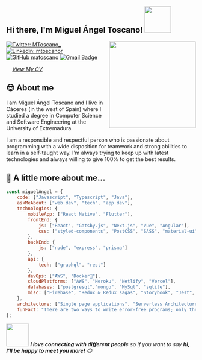 <h2>Hi there, I'm Miguel Ángel Toscano! <img src="https://media.giphy.com/media/Wj7lNjMNDxSmc/giphy.gif" width="70"></h2>
<img align='right' src="https://media.giphy.com/media/o0vwzuFwCGAFO/giphy.gif" width="230">

<!--- <p><em>Full Stack Engineer at <a href="https://www.bigcouch.co/">Big Couch</a><img src="https://media.giphy.com/media/WUlplcMpOCEmTGBtBW/giphy.gif" width="30"> 
</em></p> -->

[![Twitter: MToscano_](https://img.shields.io/twitter/follow/MToscano_?style=social)](https://twitter.com/MToscano_)
[![Linkedin: mtoscanor](https://img.shields.io/badge/-mtoscanor-blue?style=flat&logo=Linkedin&logoColor=white&link=https://www.linkedin.com/in/mtoscanor/)](https://www.linkedin.com/in/mtoscanor/)
[![GitHub matoscano](https://img.shields.io/github/followers/matoscano?label=follow&style=social)](https://github.com/matoscano)
[![Gmail Badge](https://img.shields.io/badge/-matr05viru@gmail.com-c14438?style=flat&logo=Gmail&logoColor=white&link=mailto:matr05viru@gmail.com)](mailto:matr05viru@gmail.com)

&nbsp; &nbsp; *[View My CV](https://drive.google.com/file/d/1KpJt-2BY-ZIAlPFQ9i_ssg-oXXOZj2Xv/view?usp=sharing)*

## :sunglasses: About me
I am Miguel Ángel Toscano and I live in Cáceres (in the west of Spain) where I studied a degree in Computer Science and Software Engineering at the University of Extremadura.

I am a responsible and respectful person who is passionate about programming with a wide disposition for teamwork and strong abilities to learn in a self-taught way. I’m always trying to keep up with latest technologies and always willing to give 100% to get the best results.

## :rocket: A little more about me... 

```javascript
const miguelAngel = {
    code: ["Javascript", "Typescript", "Java"],
    askMeAbout: ["web dev", "tech", "app dev"],
    technologies: {
        mobileApp: ["React Native", "Flutter"],
        frontEnd: {
            js: ["React", "Gatsby.js", "Next.js", "Vue", "Angular"],
            css: ["styled-components", "PostCSS", "SASS", "material-ui", "materialize", "bootstrap"]
        },
        backEnd: {
            js: ["node", "express", "prisma"]
        },
        api: {
            tech: ["graphql", "rest"]
        },
        devOps: ["AWS", "Docker🐳"],
        cloudPlatforms: ["AWS", "Heroku", "Netlify", "Vercel"],
        databases: ["postgresql","mongo", "MySql", "sqlite"],
        misc: ["Firebase", "Redux & Redux sagas", "Storybook", "Jest", "eslint", "prettier"]
    },
    architecture: ["Single page applications", "Serverless Architecture", "Progressive web applications" ],
    funFact: "There are two ways to write error-free programs; only the third one works"
};
```

<img src="https://media.giphy.com/media/LnQjpWaON8nhr21vNW/giphy.gif" width="60"> <em><b>I love connecting with different people</b> so if you want to say <b>hi, I'll be happy to meet you more!</b> 😊</em>
